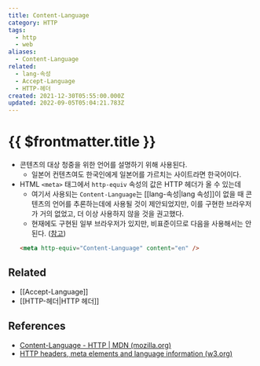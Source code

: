 ```yaml
---
title: Content-Language
category: HTTP
tags:
  - http
  - web
aliases:
  - Content-Language
related:
  - lang-속성
  - Accept-Language
  - HTTP-헤더
created: 2021-12-30T05:55:00.000Z
updated: 2022-09-05T05:04:21.783Z
---
```


# {{ $frontmatter.title }}

- 콘텐츠의 대상 청중을 위한 언어를 설명하기 위해 사용된다.
  - 일본어 컨텐츠여도 한국인에게 일본어를 가르치는 사이트라면 한국어이다.
- HTML `<meta>` 태그에서 `http-equiv` 속성의 값은 HTTP 헤더가 올 수 있는데
  - 여기서 사용되는 `Content-Language`는 [[lang-속성|lang 속성]]이 없을 때 콘텐츠의 언어를 추론하는데에 사용될 것이 제안되었지만, 이를 구현한 브라우저가 거의 없었고, 더 이상 사용하지 않을 것을 권고했다.
  - 현재에도 구현된 일부 브라우저가 있지만, 비표준이므로 다음을 사용해서는 안된다. ([참고](https://www.w3.org/International/questions/qa-http-and-lang.en#meta))
  ```html
  <meta http-equiv="Content-Language" content="en" />
  ```

## Related

- [[Accept-Language]]
- [[HTTP-헤더|HTTP 헤더]]

## References

- [Content-Language - HTTP | MDN (mozilla.org)](https://developer.mozilla.org/ko/docs/Web/HTTP/Headers/Content-Language)
- [HTTP headers, meta elements and language information (w3.org)](https://www.w3.org/International/questions/qa-http-and-lang.en#meta)
